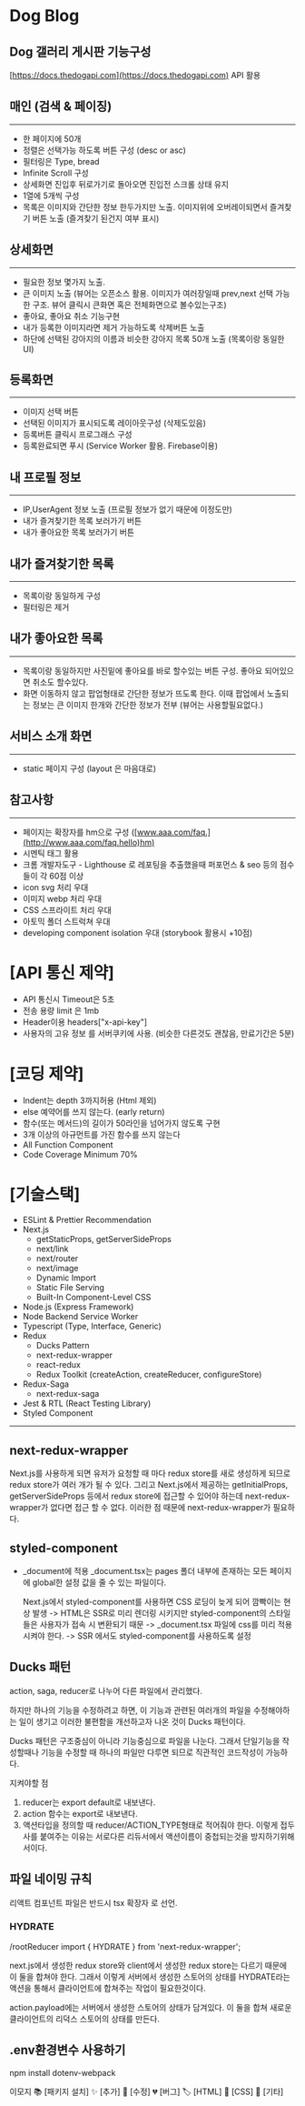 # Dog Blog

## Dog 갤러리 게시판 기능구성

[https://docs.thedogapi.com](https://docs.thedogapi.com) API 활용

## 매인 (검색 & 페이징)

---

- 한 페이지에 50개
- 정렬은 선택가능 하도록 버튼 구성 (desc or asc)
- 필터링은 Type, bread
- Infinite Scroll 구성
- 상세화면 진입후 뒤로가기로 돌아오면 진입전 스크롤 상태 유지
- 1열에 5개씩 구성
- 목록은 이미지와 간단한 정보 한두가지만 노출. 이미지위에 오버레이되면서 즐겨찾기 버튼 노출 (즐겨찾기 된건지 여부 표시)

## 상세화면

---

- 필요한 정보 몇가지 노출.
- 큰 이미지 노출 (뷰어는 오픈소스 활용. 이미지가 여러장일때 prev,next 선택 가능한 구조. 뷰어 클릭시 큰화면 혹은 전체화면으로 볼수있는구조)
- 좋아요, 좋아요 취소 기능구현
- 내가 등록한 이미지라면 제거 가능하도록 삭제버튼 노출
- 하단에 선택된 강아지의 이름과 비슷한 강아지 목록 50개 노출 (목록이랑 동일한 UI)

## 등록화면

---

- 이미지 선택 버튼
- 선택된 이미지가 표시되도록 레이아웃구성 (삭제도있음)
- 등록버튼 클릭시 프로그래스 구성
- 등록완료되면 푸시 (Service Worker 활용. Firebase이용)

## 내 프로필 정보

---

- IP,UserAgent 정보 노출 (프로필 정보가 없기 때문에 이정도만)
- 내가 즐겨찾기한 목록 보러가기 버튼
- 내가 좋아요한 목록 보러가기 버튼

## 내가 즐겨찾기한 목록

---

- 목록이랑 동일하게 구성
- 필터링은 제거

## 내가 좋아요한 목록

---

- 목록이랑 동일하지만 사진밑에 좋아요를 바로 할수있는 버튼 구성. 좋아요 되어있으면 취소도 할수있다.
- 화면 이동하지 않고 팝업형태로 간단한 정보가 뜨도록 한다. 이때 팝업에서 노출되는 정보는 큰 이미지 한개와 간단한 정보가 전부 (뷰어는 사용할필요없다.)

## 서비스 소개 화면

---

- static 페이지 구성 (layout 은 마음대로)

## 참고사항

---

- 페이지는 확장자를 hm으로 구성 ([www.aaa.com/faq.](http://www.aaa.com/faq.hello)hm)
- 시멘틱 태그 활용
- 크롬 개발자도구 - Lighthouse 로 레포팅을 추출했을때 퍼포먼스 & seo 등의 점수들이 각 60점 이상
- icon svg 처리 우대
- 이미지 webp 처리 우대
- CSS 스프라이트 처리 우대
- 아토믹 폴더 스트럭쳐 우대
- developing component isolation 우대 (storybook 활용시 +10점)

# [API 통신 제약]

- API 통신시 Timeout은 5초
- 전송 용량 limit 은 1mb
- Header이용 headers["x-api-key"]
- 사용자의 고유 정보 를 서버쿠키에 사용. (비슷한 다른것도 괜찮음, 만료기간은 5분)

# [코딩 제약]

- Indent는 depth 3까지허용 (Html 제외)
- else 예약어를 쓰지 않는다. (early return)
- 함수(또는 메서드)의 길이가 50라인을 넘어가지 않도록 구현
- 3개 이상의 아규먼트를 가진 함수를 쓰지 않는다
- All Function Component
- Code Coverage Minimum 70%

# [기술스택]

- ESLint & Prettier Recommendation
- Next.js
  - getStaticProps, getServerSideProps
  - next/link
  - next/router
  - next/image
  - Dynamic Import
  - Static File Serving
  - Built-In Component-Level CSS
- Node.js (Express Framework)
- Node Backend Service Worker
- Typescript (Type, Interface, Generic)
- Redux
  - Ducks Pattern
  - next-redux-wrapper
  - react-redux
  - Redux Toolkit (createAction, createReducer, configureStore)
- Redux-Saga
  - next-redux-saga
- Jest & RTL (React Testing Library)
- Styled Component

---

## next-redux-wrapper

Next.js를 사용하게 되면 유저가 요청할 때 마다 redux store를 새로 생성하게 되므로 redux store가 여러 개가 될 수 있다.
그리고 Next.js에서 제공하는 getInitialProps, getServerSideProps 등에서 redux store에 접근할 수 있어야 하는데 next-redux-wrapper가 없다면 접근 할 수 없다. 이러한 점 때문에 next-redux-wrapper가 필요하다.

## styled-component

- \_document에 적용
  \_document.tsx는 pages 폴더 내부에 존재하는 모든 페이지에 global한 설정 값을 줄 수 있는 파일이다.

  Next.js에서 styled-component를 사용하면 CSS 로딩이 늦게 되어 깜빡이는 현상 발생
  -> HTML은 SSR로 미리 렌더링 시키지만 styled-component의 스타일들은 사용자가 접속 시 변환되기 때문
  -> \_document.tsx 파일에 css를 미리 적용시켜야 한다.
  -> SSR 에서도 styled-component를 사용하도록 설정

## Ducks 패턴

action, saga, reducer로 나누어 다른 파일에서 관리했다.

하지만 하나의 기능을 수정하려고 하면, 이 기능과 관련된 여러개의 파일을 수정해야하는 일이 생기고 이러한 불편함을 개선하고자 나온 것이 Ducks 패턴이다.

Ducks 패턴은 구조중심이 아니라 기능중심으로 파일을 나눈다. 그래서 단일기능을 작성할때나 기능을 수정할 때 하나의 파일만 다루면 되므로 직관적인 코드작성이 가능하다.

지켜야할 점

1. reducer는 export default로 내보낸다.
2. action 함수는 export로 내보낸다.
3. 액션타입을 정의할 때 reducer/ACTION_TYPE형태로 적어줘야 한다. 이렇게 접두사를 붙여주는 이유는 서로다른 리듀서에서 액션이름이 중첩되는것을 방지하기위해서이다.

## 파일 네이밍 규칙

리액트 컴포넌트 파일은 반드시 tsx 확장자 로 선언.

### HYDRATE

/rootReducer
import { HYDRATE } from 'next-redux-wrapper';

next.js에서 생성한 redux store와 client에서 생성한 redux store는 다르기 때문에 이 둘을 합쳐야 한다.
그래서 이렇게 서버에서 생성한 스토어의 상태를 HYDRATE라는 액션을 통해서 클라이언트에 합쳐주는 작업이 필요한것이다.

action.payload에는 서버에서 생성한 스토어의 상태가 담겨있다. 이 둘을 합쳐 새로운 클라이언트의 리덕스 스토어의 상태를 만든다.

## .env환경변수 사용하기

npm install dotenv-webpack

이모지
:books: [패키지 설치]
:sparkles: [추가]
:hammer: [수정]
:broken_heart: [버그]
:label: [HTML]
:nail_care: [CSS]
:guitar: [기타]
